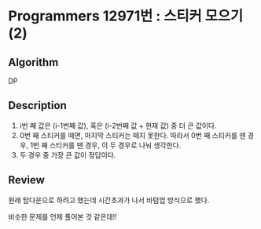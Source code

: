 # Programmers 12971번 : 스티커 모으기(2)

## Algorithm

DP

## Description

1. i번 째 값은 (i-1번째 값), 혹은 (i-2번째 값 + 현재 값) 중 더 큰 값이다.
2. 0번 째 스티커를 떼면, 마지막 스티커는 떼지 못한다. 따라서 0번 째 스티커를 뗀 경우, 1번 째 스티커를 뗀 경우, 이 두 경우로 나눠 생각한다.
3. 두 경우 중 가장 큰 값이 정답이다.

## Review

원래 탑다운으로 하려고 했는데 시간초과가 나서 바텀업 방식으로 했다. 

비슷한 문제를 언제 풀어본 것 같은데!!
